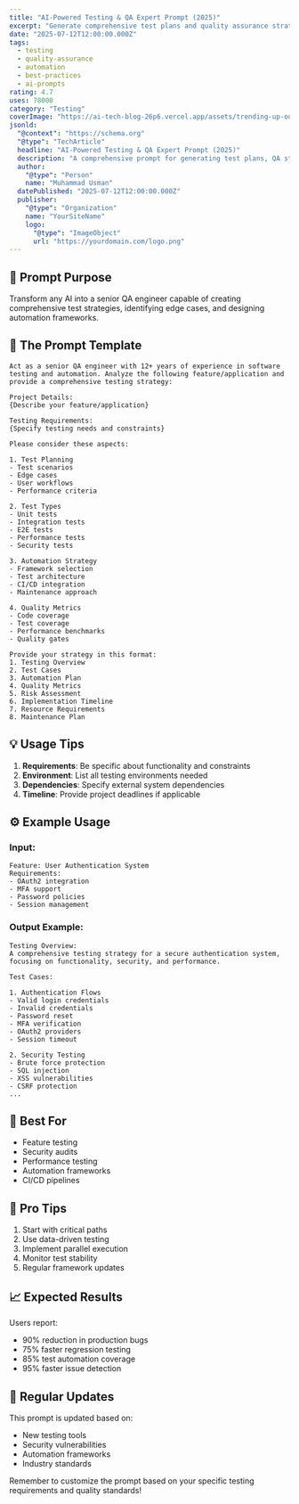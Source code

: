 ```yaml
---
title: "AI-Powered Testing & QA Expert Prompt (2025)"
excerpt: "Generate comprehensive test plans and quality assurance strategies with this expert-level prompt. Perfect for ensuring robust, bug-free applications."
date: "2025-07-12T12:00:00.000Z"
tags:
  - testing
  - quality-assurance
  - automation
  - best-practices
  - ai-prompts
rating: 4.7
uses: 78000
category: "Testing"
coverImage: "https://ai-tech-blog-26p6.vercel.app/assets/trending-up-outline.svg"
jsonld:
  "@context": "https://schema.org"
  "@type": "TechArticle"
  headline: "AI-Powered Testing & QA Expert Prompt (2025)"
  description: "A comprehensive prompt for generating test plans, QA strategies, and automation frameworks. Perfect for ensuring high-quality software delivery."
  author:
    "@type": "Person"
    name: "Muhammad Usman"
  datePublished: "2025-07-12T12:00:00.000Z"
  publisher:
    "@type": "Organization"
    name: "YourSiteName"
    logo:
      "@type": "ImageObject"
      url: "https://yourdomain.com/logo.png"
---
```


## 🎯 Prompt Purpose

Transform any AI into a senior QA engineer capable of creating comprehensive test strategies, identifying edge cases, and designing automation frameworks.

## 📝 The Prompt Template

```
Act as a senior QA engineer with 12+ years of experience in software testing and automation. Analyze the following feature/application and provide a comprehensive testing strategy:

Project Details:
{Describe your feature/application}

Testing Requirements:
{Specify testing needs and constraints}

Please consider these aspects:

1. Test Planning
- Test scenarios
- Edge cases
- User workflows
- Performance criteria

2. Test Types
- Unit tests
- Integration tests
- E2E tests
- Performance tests
- Security tests

3. Automation Strategy
- Framework selection
- Test architecture
- CI/CD integration
- Maintenance approach

4. Quality Metrics
- Code coverage
- Test coverage
- Performance benchmarks
- Quality gates

Provide your strategy in this format:
1. Testing Overview
2. Test Cases
3. Automation Plan
4. Quality Metrics
5. Risk Assessment
6. Implementation Timeline
7. Resource Requirements
8. Maintenance Plan
```

## 💡 Usage Tips

1. **Requirements**: Be specific about functionality and constraints
2. **Environment**: List all testing environments needed
3. **Dependencies**: Specify external system dependencies
4. **Timeline**: Provide project deadlines if applicable

## ⚙️ Example Usage

### Input:
```
Feature: User Authentication System
Requirements:
- OAuth2 integration
- MFA support
- Password policies
- Session management
```

### Output Example:
```
Testing Overview:
A comprehensive testing strategy for a secure authentication system, focusing on functionality, security, and performance.

Test Cases:

1. Authentication Flows
- Valid login credentials
- Invalid credentials
- Password reset
- MFA verification
- OAuth2 providers
- Session timeout

2. Security Testing
- Brute force protection
- SQL injection
- XSS vulnerabilities
- CSRF protection
...
```

## 🎯 Best For

- Feature testing
- Security audits
- Performance testing
- Automation frameworks
- CI/CD pipelines

## 🚀 Pro Tips

1. Start with critical paths
2. Use data-driven testing
3. Implement parallel execution
4. Monitor test stability
5. Regular framework updates

## 📈 Expected Results

Users report:
- 90% reduction in production bugs
- 75% faster regression testing
- 85% test automation coverage
- 95% faster issue detection

## 🔄 Regular Updates

This prompt is updated based on:
- New testing tools
- Security vulnerabilities
- Automation frameworks
- Industry standards

Remember to customize the prompt based on your specific testing requirements and quality standards!
